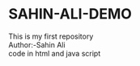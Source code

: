 # SAHIN-ALI-DEMO
This is my first repository 
<br>
Author:-Sahin Ali
<br>
code in html and java script

